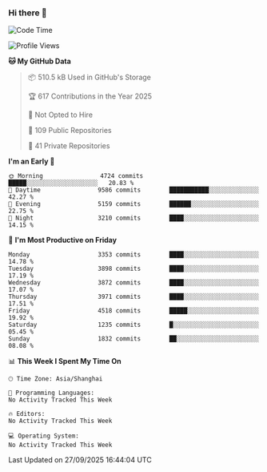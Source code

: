 ### Hi there 👋

<!--
**qbosen/qbosen** is a ✨ _special_ ✨ repository because its `README.md` (this file) appears on your GitHub profile.

Here are some ideas to get you started:

- 🔭 I’m currently working on ...
- 🌱 I’m currently learning ...
- 👯 I’m looking to collaborate on ...
- 🤔 I’m looking for help with ...
- 💬 Ask me about ...
- 📫 How to reach me: ...
- 😄 Pronouns: ...
- ⚡ Fun fact: ...
-->

<!--START_SECTION:waka-->
![Code Time](http://img.shields.io/badge/Code%20Time-2%2C111%20hrs%2036%20mins-blue)

![Profile Views](http://img.shields.io/badge/Profile%20Views-0-blue)

**🐱 My GitHub Data** 

> 📦 510.5 kB Used in GitHub's Storage 
 > 
> 🏆 617 Contributions in the Year 2025
 > 
> 🚫 Not Opted to Hire
 > 
> 📜 109 Public Repositories 
 > 
> 🔑 41 Private Repositories 
 > 
**I'm an Early 🐤** 

```text
🌞 Morning                4724 commits        █████░░░░░░░░░░░░░░░░░░░░   20.83 % 
🌆 Daytime                9586 commits        ███████████░░░░░░░░░░░░░░   42.27 % 
🌃 Evening                5159 commits        ██████░░░░░░░░░░░░░░░░░░░   22.75 % 
🌙 Night                  3210 commits        ████░░░░░░░░░░░░░░░░░░░░░   14.15 % 
```
📅 **I'm Most Productive on Friday** 

```text
Monday                   3353 commits        ████░░░░░░░░░░░░░░░░░░░░░   14.78 % 
Tuesday                  3898 commits        ████░░░░░░░░░░░░░░░░░░░░░   17.19 % 
Wednesday                3872 commits        ████░░░░░░░░░░░░░░░░░░░░░   17.07 % 
Thursday                 3971 commits        ████░░░░░░░░░░░░░░░░░░░░░   17.51 % 
Friday                   4518 commits        █████░░░░░░░░░░░░░░░░░░░░   19.92 % 
Saturday                 1235 commits        █░░░░░░░░░░░░░░░░░░░░░░░░   05.45 % 
Sunday                   1832 commits        ██░░░░░░░░░░░░░░░░░░░░░░░   08.08 % 
```


📊 **This Week I Spent My Time On** 

```text
🕑︎ Time Zone: Asia/Shanghai

💬 Programming Languages: 
No Activity Tracked This Week

🔥 Editors: 
No Activity Tracked This Week

💻 Operating System: 
No Activity Tracked This Week
```


 Last Updated on 27/09/2025 16:44:04 UTC
<!--END_SECTION:waka-->

